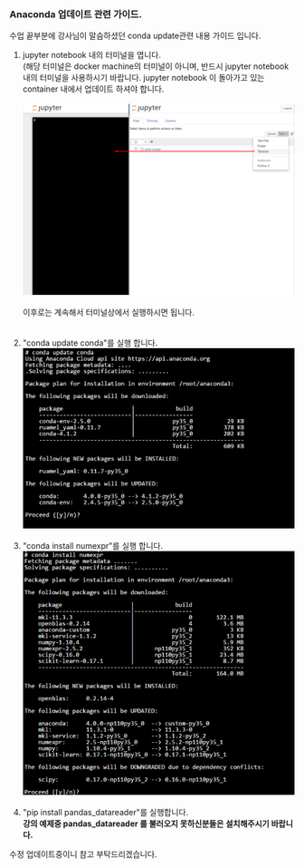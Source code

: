 ### Anaconda 업데이트 관련 가이드.

수업 끝부분에 강사님이 말슴하셨던 conda update관련 내용 가이드 입니다.

1. jupyter notebook 내의 터미널을 엽니다.<br>(해당 터미널은 docker machine의 터미널이 아니며, 반드시 jupyter notebook 내의 터미널을 사용하시기 바랍니다. jupyter notebook 이 돌아가고 있는 container 내에서 업데이트 하셔야 합니다.<br/><br> <img src="./images/terminal_1.png"><img/><br/><br> 이후로는 계속해서 터미널상에서 실행하시면 됩니다.<br/><br><br/>
2. "conda update conda"를 실행 합니다. <br> <img src="./images/conda_1.png"><img/><br/><br>
3. "conda install numexpr"를 실행 합니다. <br> <img src="./images/conda_2.png"><img/><br/><br>
4. "pip install pandas_datareader"를 실행합니다. <br>**강의 예제중 pandas_datareader 를 불러오지 못하신분들은 설치해주시기 바랍니다.**<br/>

수정 업데이트중이니 참고 부탁드리겠습니다.
